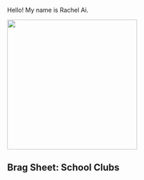 Hello! My name is Rachel Ai.

<image src="https://scontent-lga3-1.cdninstagram.com/v/t51.2885-15/e35/102534118_244851740147186_3957491472977924036_n.jpg?_nc_ht=scontent-lga3-1.cdninstagram.com&_nc_cat=102&_nc_ohc=zLkmmx5LhlYAX_-E45N&oh=d751b6d006d68c4f50fe89f9fcaece64&oe=5F10A582" width="300">



<h2>Brag Sheet: School Clubs</h2>
